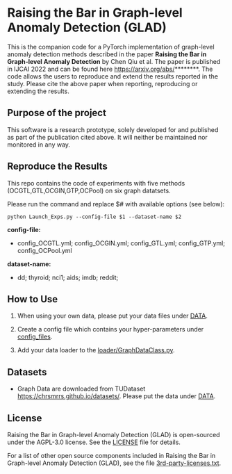 # Raising the Bar in Graph-level Anomaly Detection (GLAD)

This is the companion code for a PyTorch implementation of graph-level anomaly detection methods described in the paper
**Raising the Bar in Graph-level Anomaly Detection** by Chen Qiu et al. 
The paper is published in IJCAI 2022 and can be found here https://arxiv.org/abs/********. 
The code allows the users to reproduce and extend the results reported in the study. Please cite the
above paper when reporting, reproducing or extending the results.

## Purpose of the project

This software is a research prototype, solely developed for and published as
part of the publication cited above. It will neither be maintained nor monitored in any way.

## Reproduce the Results

This repo contains the code of experiments with five methods (OCGTL,GTL,OCGIN,GTP,OCPool) on six graph datatsets.

Please run the command and replace \$# with available options (see below): 

```
python Launch_Exps.py --config-file $1 --dataset-name $2 
```

**config-file:** 

* config_OCGTL.yml; config_OCGIN.yml; config_GTL.yml; config_GTP.yml; config_OCPool.yml


**dataset-name:** 

* dd; thyroid; nci1; aids; imdb; reddit;

## How to Use
1. When using your own data, please put your data files under [DATA](DATA).

2. Create a config file which contains your hyper-parameters under [config_files](config_files).  

3. Add your data loader to the [loader/GraphDataClass.py](loader/GraphDataClass.py).


## Datasets

* Graph Data are downloaded from TUDataset https://chrsmrrs.github.io/datasets/. Please put the data under [DATA](DATA).  

## License

Raising the Bar in Graph-level Anomaly Detection (GLAD) is open-sourced under the AGPL-3.0 license. See the
[LICENSE](LICENSE) file for details.

For a list of other open source components included in Raising the Bar in Graph-level Anomaly Detection (GLAD), see the
file [3rd-party-licenses.txt](3rd-party-licenses.txt).